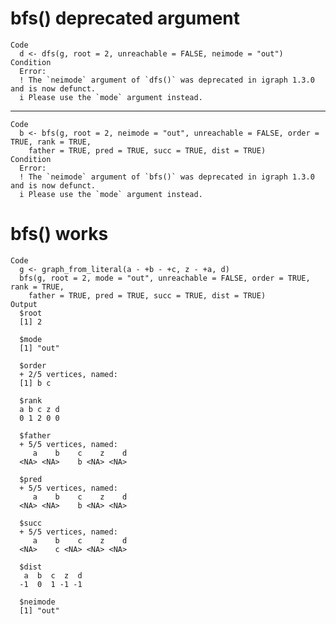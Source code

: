 # bfs() deprecated argument

    Code
      d <- dfs(g, root = 2, unreachable = FALSE, neimode = "out")
    Condition
      Error:
      ! The `neimode` argument of `dfs()` was deprecated in igraph 1.3.0 and is now defunct.
      i Please use the `mode` argument instead.

---

    Code
      b <- bfs(g, root = 2, neimode = "out", unreachable = FALSE, order = TRUE, rank = TRUE,
        father = TRUE, pred = TRUE, succ = TRUE, dist = TRUE)
    Condition
      Error:
      ! The `neimode` argument of `bfs()` was deprecated in igraph 1.3.0 and is now defunct.
      i Please use the `mode` argument instead.

# bfs() works

    Code
      g <- graph_from_literal(a - +b - +c, z - +a, d)
      bfs(g, root = 2, mode = "out", unreachable = FALSE, order = TRUE, rank = TRUE,
        father = TRUE, pred = TRUE, succ = TRUE, dist = TRUE)
    Output
      $root
      [1] 2
      
      $mode
      [1] "out"
      
      $order
      + 2/5 vertices, named:
      [1] b c
      
      $rank
      a b c z d 
      0 1 2 0 0 
      
      $father
      + 5/5 vertices, named:
         a    b    c    z    d 
      <NA> <NA>    b <NA> <NA> 
      
      $pred
      + 5/5 vertices, named:
         a    b    c    z    d 
      <NA> <NA>    b <NA> <NA> 
      
      $succ
      + 5/5 vertices, named:
         a    b    c    z    d 
      <NA>    c <NA> <NA> <NA> 
      
      $dist
       a  b  c  z  d 
      -1  0  1 -1 -1 
      
      $neimode
      [1] "out"
      

